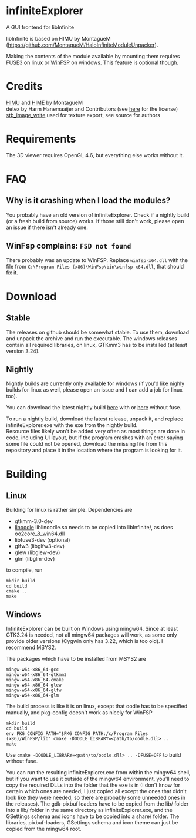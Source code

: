 # infiniteExplorer
A GUI frontend for libInfinite

libInfinite is based on HIMU by MontagueM (https://github.com/MontagueM/HaloInfiniteModuleUnpacker).

Making the contents of the module available by mounting them requires FUSE3 on linux or [WinFSP](https://winfsp.dev/rel) on windows. This feature is optional though.

# Credits

[HIMU](https://github.com/MontagueM/HaloInfiniteModuleUnpacker) and [HIME](https://github.com/MontagueM/HaloInfiniteModelExtractor) by MontagueM   
detex by Harm Hanemaaijer and Contributors (see [here](https://github.com/hglm/detex/blob/master/LICENSE) for the license)  
[stb_image_write](https://github.com/nothings/stb/blob/master/stb_image_write.h) used for texture export, see source for authors
# Requirements
The 3D viewer requires OpenGL 4.6, but everything else works without it.

# FAQ
## Why is it crashing when I load the modules?
You probably have an old version of infiniteExplorer. Check if a nightly build (or a fresh build from source) works. If those still don't work, please open an issue if there isn't already one.

## WinFsp complains: `FSD not found`
There probably was an update to WinFSP. Replace `winfsp-x64.dll` with the file from `C:\Program Files (x86)\WinFsp\bin\winfsp-x64.dll`, that should fix it.

# Download
## Stable
The releases on github should be somewhat stable. 
To use them, download and unpack the archive and run the executable. The windows releases contain all required libraries, on linux, GTKmm3 has to be installed (at least version 3.24).
## Nightly
Nightly builds are currently only available for windows (if you'd like nighly builds for linux as well, please open an issue and I can add a job for linux too).

You can download the latest nightly build [here](https://nightly.link/Coreforge/infiniteExplorer/workflows/cmake/master/infiniteExplorer.zip) with or [here](https://nightly.link/Coreforge/infiniteExplorer/workflows/cmake/master/infiniteExplorer_noFUSE.zip) without fuse.

To run a nightly build, download the latest release, unpack it, and replace infiniteExplorer.exe with the exe from the nightly build. 
<br>Resource files likely won't be added very often as most things are done in code, including UI layout, but if the program crashes with an error saying some file could not be opened, download the missing file from this repository and place it in the location where the program is looking for it. 

# Building
## Linux
Building for linux is rather simple. 
Dependencies are 
- gtkmm-3.0-dev
- [linoodle](https://github.com/McSimp/linoodle) liblinoodle.so needs to be copied into libInfinite/, as does oo2core_8_win64.dll
- libfuse3-dev (optional)
- glfw3 (libglfw3-dev)
- glew (libglew-dev)
- glm (libglm-dev)

to compile, run
```
mkdir build
cd build
cmake ..
make
```

## Windows
InfiniteExplorer can be built on Windows using mingw64. Since at least GTK3.24 is needed, not all mingw64 packages will work, as some only provide older versions (Cygwin only has 3.22, which is too old). I recommend MSYS2.

The packages which have to be installed from MSYS2 are
```
mingw-w64-x86_64-gcc
mingw-w64-x86_64-gtkmm3
mingw-w64-x86_64-cmake
mingw-w64-x86_64-glew
mingw-w64-x86_64-glfw
mingw-w64-x86_64-glm
```

The build process is like it is on linux, except that oodle has to be specified manually, and pkg-config doesn't work as nicely for WinFSP
```
mkdir build
cd build
env PKG_CONFIG_PATH="$PKG_CONFIG_PATH:/c/Program Files (x86)/WinFSP/lib" cmake -DOODLE_LIBRARY=<path/to/oodle.dll> ..
make
```

Use `cmake -DOODLE_LIBRARY=<path/to/oodle.dll> .. -DFUSE=OFF` to build without fuse.

You can run the resulting infiniteExplorer.exe from within the mingw64 shell, but if you want to use it outside of the mingw64 environment, you'll need to copy the required DLLs into the folder that the exe is in (I don't know for certain which ones are needed, I just copied all except the ones that didn't look like they were needed, so there are probably some unneeded ones in the releases).
The gdk-pixbuf loaders have to be copied from the lib/ folder into a lib/ folder in the same directory as infiniteExplorer.exe, and the GSettings schema and icons have to be copied into a share/ folder.
The libraries, pixbuf-loaders, GSettings schema and icon theme can just be copied from the mingw64 root.

